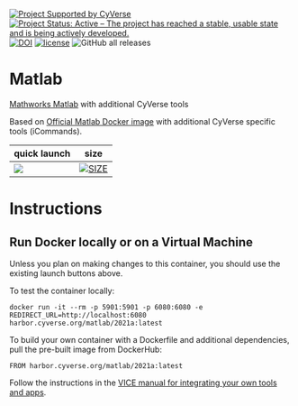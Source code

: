 [![Project Supported by CyVerse](https://de.cyverse.org/Powered-By-CyVerse-blue.svg)](https://learning.cyverse.org/projects/vice/en/latest/) [![Project Status: Active – The project has reached a stable, usable state and is being actively developed.](https://www.repostatus.org/badges/latest/active.svg)](https://www.repostatus.org/#active) [![DOI]()]()
 [![license](https://img.shields.io/badge/license-BSD3-red.svg?style=flat-square)](https://opensource.org/licenses/BSD-3-Clause) ![GitHub all releases](https://img.shields.io/github/downloads/cyverse-vice/matlab/total?style=flat-square)

# Matlab

[Mathworks Matlab]() with additional CyVerse tools

Based on [Official Matlab Docker image](https://hub.docker.com/r/mathworks/matlab) with additional CyVerse specific tools (iCommands).

quick launch | size | 
------------ | ---- | 
<a href="https://de.cyverse.org/apps/de/478d4c5c-bda5-11eb-9b6c-008cfa5ae621/launch?quick-launch-id=27836c84-31fd-43ad-a81c-d564d49c5695" target="_blank"><img src="https://img.shields.io/badge/Matlab-2021a-blue?style=plastic&logo=mathworks"></a> | [![SIZE](https://img.shields.io/docker/image-size/cyversevice/matlab/latest.svg)](https://img.shields.io/docker/image-size/cyversevice/matlab/latest) |


# Instructions


## Run Docker locally or on a Virtual Machine

Unless you plan on making changes to this container, you should use the existing launch buttons above.

To test the container locally:

```
docker run -it --rm -p 5901:5901 -p 6080:6080 -e REDIRECT_URL=http://localhost:6080 harbor.cyverse.org/matlab/2021a:latest
```

To build your own container with a Dockerfile and additional dependencies, pull the pre-built image from DockerHub:

```
FROM harbor.cyverse.org/matlab/2021a:latest
```

Follow the instructions in the [VICE manual for integrating your own tools and apps](https://cyverse-visual-interactive-computing-environment.readthedocs-hosted.com/en/latest/developer_guide/building.html).

